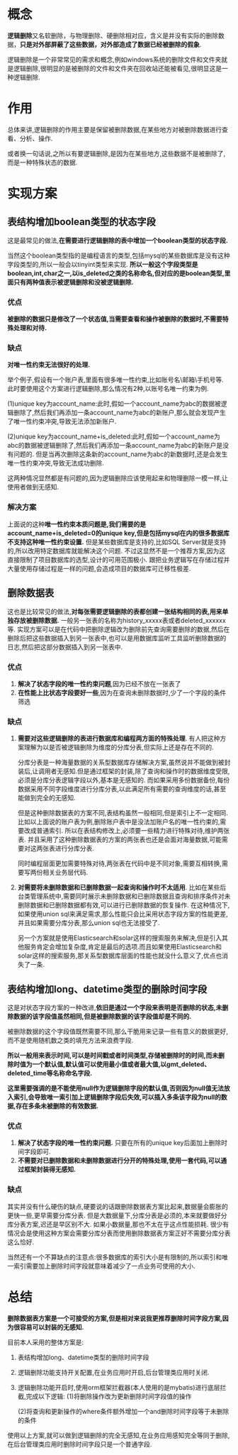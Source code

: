 # 概念

**逻辑删除**又名软删除，与物理删除、硬删除相对应，含义是并没有实际的删除数据，**只是对外部屏蔽了这些数据，对外部造成了数据已经被删除的假象**.

逻辑删除是一个非常常见的需求和概念,例如windows系统的删除文件和文件夹就是逻辑删除,很明显的是被删除的文件和文件夹在回收站还能被看见,很明显这是一种逻辑删除.

# 作用

总体来讲,逻辑删除的作用主要是保留被删除数据,在某些地方对被删除数据进行查看、分析、操作.

或者换一句话说,之所以有要逻辑删除,是因为在某些地方,这些数据不是被删除了,而是一种特殊状态的数据.

# 实现方案

## 表结构增加boolean类型的状态字段

这是最常见的做法,**在需要进行逻辑删除的表中增加一个boolean类型的状态字段.**

当然这个boolean类型指的是编程语言的类型,包括mysql的某些数据库是没有这种字段类型的,所以一般会以tinyint类型来实现. **所以一般这个字段类型是boolean,int,char之一,以is_deleted之类的名称命名,但对应的是boolean类型,里面只有两种值表示被逻辑删除和没被逻辑删除.**

### 优点

**被删除的数据只是修改了一个状态值,当需要查看和操作被删除的数据时,不需要特殊处理和对待.**

### 缺点

**对唯一性约束无法很好的处理.**

举个例子,假设有一个账户表,里面有很多唯一性约束,比如账号名\邮箱\手机号等. 此时要使用这个方案进行逻辑删除,那么情况有2种,以账号名唯一约束为例.

(1)unique key为account_name:此时,假如一个account_name为abc的数据被逻辑删除了,然后我们再添加一条account_name为abc的新账户,那么就会发现产生了唯一性约束冲突,导致无法添加新账户.

(2)unique key为account_name+is_deleted:此时,假如一个account_name为abc的数据被逻辑删除了,然后我们再添加一条account_name为abc的新账户是没有问题的. 但是当再次删除这条新的account_name为abc的新数据时,还是会发生唯一性约束冲突,导致无法成功删除.

这两种情况显然都是有问题的,因为逻辑删除应该使用起来和物理删除一模一样,让使用者做到无感知.

### 解决方案

上面说的这种**唯一性约束本质问题是,我们需要的是account_name+is_deleted=0的unique key,但是包括mysql在内的很多数据库不支持这种唯一性约束设置.** 但是某些数据库是支持的,比如SQL Server就是支持的,所以改用特定数据库就能解决这个问题. 不过这显然不是一个推荐方案,因为这直接限制了项目数据库的选型,设计的可用范围极小. 跟把业务逻辑写在存储过程并大量使用存储过程是一样的问题,会造成项目的数据库可迁移性极差.

## 删除数据表

这也是比较常见的做法,**对每张需要逻辑删除的表都创建一张结构相同的表,用来单独存放被删除数据.** 一般另一张表的名称为history_xxxxx表或者deleted_xxxxxx等. 实现方案可以是在代码中把删除逻辑改为删除前先查询需要删除的数据,然后在删除后把这些数据插入到另一张表中,也可以是用数据库监听工具监听删除数据的日志,然后把这部分数据插入到另一张表中.

### 优点

1. **解决了状态字段的唯一性约束问题**,因为已经不放在一张表了
2. **在性能上比状态字段要好一些**,因为在查询未删除数据时,少了一个字段的条件筛选

### 缺点

1. **需要对这些逻辑删除的表进行数据库和编程两方面的特殊处理**. 有人把这种方案理解为以是否被逻辑删除为维度的分库分表,但实际上还是存在不同的.

   分库分表是一种海量数据的关系型数据库存储解决方案,虽然说并不能做到被封装后,让调用者无感知.但是通过框架的封装,除了查询和操作时的数据维度受限,必须是分库分表逻辑字段以外,基本是无感知的. 而如果采用多份数据备份,每份数据采用不同字段维度进行分库分表,以此满足所有需要的查询维度的话,甚至能做到完全的无感知.

   但是这种删除数据表的方案不同,表结构虽然一般相同,但是索引上不一定相同. 比如以上面说的账户表为例,删除账户表中是没法加账户名的唯一性约束的,需要改成普通索引. 所以在表结构修改上,必须要一些精力进行特殊对待,维护两张表. 并且采用了这种删除数据表的方案的两张表也还是会面对海量数据,可能需要对这两张表进行分库分表.

   同时编程层面更加需要特殊对待,两张表在代码中是不同对象,需要互相转换,需要写两份相关业务层代码.

2. **对需要将未删除数据和已删除数据一起查询和操作时不太适用**. 比如在某些后台类管理系统中,需要同时展示未删除数据和已删除数据且查询和排序条件对未删除数据和已删除数据都有效,可以进行已删除数据的恢复操作. 在这种情况下,如果使用union sql来满足需求,那么性能只会比采用状态字段方案的性能更差,并且如果需要分库分表,那么union sql也无法接受了.

   另一个方案就是使用Elasticsearch和solar这样的搜索服务来解决,但是引入其他服务肯定会增加复杂度,肯定是最后的选项.而且如果使用Elasticsearch和solar这样的搜索服务,那关系型数据库层面的性能也就没什么意义了,优点也消失了一条.

## 表结构增加long、datetime类型的删除时间字段

这是对状态字段方案的一种改进,**依旧是通过一个字段来表明是否删除的状态,未删除数据的该字段值虽然相同,但是被删除数据的该字段值却是不同的.**

被删除数据的这个字段值既然需要不同,那么干脆用来记录一些有意义的数据更好,而不是使用随机数之类的填充方法来浪费字段.

**所以一般用来表示时间,可以是时间戳或者时间类型,存储被删除时的时间,而未删除时值为一个默认值,默认值可以使用最小值或者最大值,以gmt_deleted、deleted_time等名称命名字段.**

**这里需要强调的是不能使用null作为逻辑删除字段的默认值,否则因为null值无法放入索引,会导致唯一索引加上逻辑删除字段后失效,可以插入多条该字段为null的数据,存在多条未被删除的有效数据.**

### 优点

1. **解决了状态字段的唯一性约束问题.** 只要在所有的unique key后面加上删除时间字段即可.
2. **不需要对已删除数据和未删除数据进行分开的特殊处理,使用一套代码,可以通过框架封装得无感知.**

### 缺点

其实并没有什么硬伤的缺点,硬要说的话跟删除数据表方案比起来,数据量会膨胀的更快一些,更早需要分库分表. 但是大数据量下,分库分表是必须的,本来就要做好分库分表方案,迟还是早区别不大. 如果小数据量,那也不太在乎这点性能损耗. 很少有情况会是使用这种方案会需要分库分表而使用删除数据表方案正好不需要分库分表这么恰好.

当然还有一个不算缺点的注意点:很多数据库的索引大小是有限制的,所以索引和唯一索引需要加上删除时间字段就意味着减少了一点业务可使用的大小.

# 总结

**删除数据表方案是一个可接受的方案,但是相对来说我更推荐删除时间字段方案,因为很容易可以封装的无感知.**

目前本人采用的整体方案是:

1. 表结构增加long、datetime类型的删除时间字段

2. 逻辑删除功能支持开关配置,在业务应用时开启,后台管理类应用时关闭.

3. 逻辑删除功能开启时,使用orm框架拦截器(本人使用的是mybatis)进行底层拦截,完成以下逻辑: (1)将删除操作改为更新删除时间字段值的操作

   (2)将查询和更新操作的where条件额外增加一个and删除时间字段等于未删除的条件

使用以上方案,就可以做到逻辑删除的完全无感知,在业务应用感知完全等同于删除,在后台管理类应用时删除时间字段只是一个普通字段.